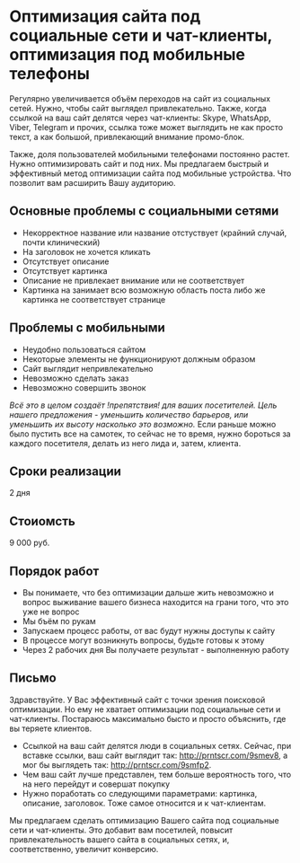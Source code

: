 # Оптимизация сайта под социальные сети и чат-клиенты, оптимизация под мобильные телефоны

Регулярно увеличивается объём переходов на сайт из социальных сетей. Нужно, чтобы сайт выглядел привлекательно.
Также, когда ссылкой на ваш сайт делятся через чат-клиенты: Skype, WhatsApp, Viber, Telegram и прочих, ссылка тоже может выглядить
не как просто текст, а как большой, привлекающий внимание промо-блок.

Также, доля пользователей мобильными телефонами постоянно растет. Нужно оптимизировать сайт и под них.
Мы предлагаем быстрый и эффективный метод оптимизации сайта под мобильные устройства. Что позволит вам расширить Вашу аудиторию.


## Основные проблемы с социальными сетями
- Некорректное название или название отстуствует (крайний случай, почти клинический)
- На заголовок не хочется кликать
- Отсутствует описание
- Отсутствует картинка
- Описание не привлекает внимание или не соответствует
- Картинка на занимает всю возможную область поста либо же картинка не соответствует странице



## Проблемы с мобильными
- Неудобно пользоваться сайтом
- Некоторые элементы не функционируют должным образом
- Сайт выглядит непривлекательно
- Невозможно сделать заказ
- Невозможно совершить звонок


*Всё это в целом создаёт !препятствия! для ваших посетителей. Цель нашего предложения - уменьшить количество барьеров, или 
уменьшить их высоту насколько это возможно.*
Если раньше можно было пустить все на самотек, то сейчас не то время, нужно бороться за каждого посетителя, делать из него лида и, 
затем, клиента. 


## Сроки реализации
2 дня

## Стоиомсть
9 000 руб.

## Порядок работ
* Вы понимаете, что без оптимизации дальше жить невозможно и вопрос выживание вашего бизнеса находится на грани того, что это уже не вопрос
* Мы бъём по рукам
* Запускаем процесс работы, от вас будут нужны доступы к сайту
* В процессе могут возникнуть вопросы, будьте готовы к этому
* Через 2 рабочих дня Вы получаете результат - выполненную работу



## Письмо
Здравствуйте.
У Вас эффективный сайт с точки зрения поисковой оптимизации.
Но ему не хватает оптимизации под социальные сети и чат-клиенты. 
Постараюсь максимально бысто и просто объяснить, где вы теряете клиентов.
- Ссылкой на ваш сайт делятся люди в социальных сетях. Сейчас, при вставке ссылки, ваш сайт выглядит так: http://prntscr.com/9smev8,
а мог бы выглядеть так: http://prntscr.com/9smfp2.
- Чем ваш сайт лучше представлен, тем больше вероятность того, что на него перейдут и совершат покупку
- Нужно поработать со следующими параметрами: картинка, описание, заголовок.
Тоже самое относится и к чат-клиентам.

Мы предлагаем сделать оптимизацию Вашего сайта под социальные сети и чат-клиенты. Это добавит вам посетилей,
повысит привлекательность вашего сайта в социальных сетях, и, соответственно, увеличит конверсию. 

